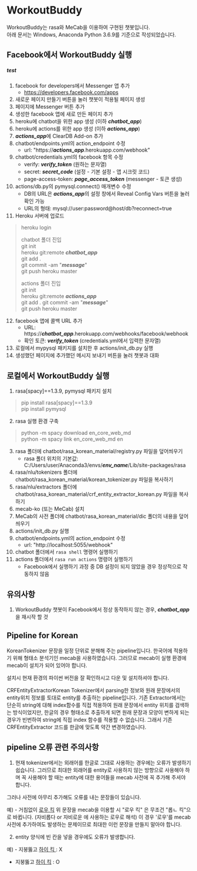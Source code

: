 # WorkoutBuddy
WorkoutBuddy는 rasa와 MeCab을 이용하여 구현된 챗봇입니다.  
아래 문서는 Windows, Anaconda Python 3.6.9를 기준으로 작성되었습니다.

## Facebook에서 WorkoutBuddy 실행
##### test
1. facebook for developers에서 Messenger 앱 추가
	* https://developers.facebook.com/apps
2. 새로운 페이지 만들기 버튼을 눌러 챗봇이 적용될 페이지 생성
3. 페이지에 Messenger 버튼 추가
4. 생성한 facebook 앱에 새로 만든 페이지 추가
5. heroku에 chatbot을 위한 app 생성 (이하 ***chatbot_app***)
6. heroku에 actions를 위한 app 생성 (이하 ***actions_app***)
7. ***actions_app***에 ClearDB Add-on 추가
8. chatbot/endpoints.yml의 action_endpoint 수정
	* url: "https://***actions_app***.herokuapp.com/webhook"
9. chatbot/credentials.yml의 facebook 항목 수정
	* verify: ***verify_token*** (원하는 문자열)
	* secret: ***secret_code*** (설정 - 기본 설정 - 앱 시크릿 코드)
	* page-access-token: ***page_access_token*** (messenger - 토큰 생성)
10. actions/db.py의 pymysql.connect() 매개변수 수정
	* DB의 URL은 ***actions_app***의 설정 창에서 Reveal Config Vars 버튼을 눌러 확인 가능
	* URL의 형태: mysql://user:password@host/db?reconnect=true
11. Heroku 서버에 업로드
> heroku login  
>   
> chatbot 폴더 진입  
> git init  
> heroku git:remote ***chatbot_app***  
> git add .  
> git commit -am "***message***"  
> git push heroku master  
>   
> actions 폴더 진입  
> git init  
> heroku git:remote ***actions_app***  
> git add .
> git commit -am "***message***"  
> git push heroku master
12. facebook 앱에 콜백 URL 추가
	* URL: https://***chatbot_app***.herokuapp.com/webhooks/facebook/webhook
	* 확인 토큰: ***verify_token*** (credentials.yml에서 입력한 문자열)
13. 로컬에서 mypysql 패키지를 설치한 후 actions/init_db.py 실행
14. 생성했던 페이지에 추가했던 메시지 보내기 버튼을 눌러 챗봇과 대화

## 로컬에서 WorkoutBuddy 실행
1. rasa[spacy]==1.3.9, pymysql 패키지 설치
> pip install rasa[spacy]==1.3.9  
> pip install pymysql
2. rasa 실행 환경 구축
> python -m spacy download en_core_web_md  
> python -m spacy link en_core_web_md en
3. rasa 폴더에 chatbot/rasa_korean_material/registry.py 파일을 덮어씌우기
	* rasa 폴더 위치의 기본값: C:/Users/user/Anaconda3/envs/***env_name***/Lib/site-packages/rasa
4. rasa/nlu/tokenizers 폴더에 chatbot/rasa_korean_material/korean_tokenizer.py 파일을 복사하기
5. rasa/nlu/extractors 폴더에 chatbot/rasa_korean_material/crf_entity_extractor_korean.py 파일을 복사하기
6. mecab-ko (또는 MeCab) 설치
7. MeCab의 사전 폴더에 chatbot/rasa_korean_material/dic 폴더의 내용을 덮어씌우기
8. actions/init_db.py 실행
9. chatbot/endpoints.yml의 action_endpoint 수정
	* url: "http\://localhost:5055/webhook"
10. chatbot 폴더에서 ```rasa shell``` 명령어 실행하기
11. actions 폴더에서 ```rasa run actions``` 명령어 실행하기
	* Facebook에서 실행하기 과정 중 DB 설정이 되지 않았을 경우 정상적으로 작동하지 않음

## 유의사항
1. WorkoutBuddy 챗봇이 Facebook에서 정상 동작하지 않는 경우, ***chatbot_app***을 재시작 할 것

## Pipeline for Korean

KoreanTokenizer
문장을 일정 단위로 분해해 주는 pipeline입니다.
한국어에 적용하기 위해 형태소 분석기인 mecab을 사용하였습니다.
그러므로 mecab이 실행 환경에 mecab이 설치가 되어 있어야 합니다.

설치시 현재 환경의 파이썬 버전을 잘 확인하시고 다운 및 설치하셔야 합니다.


CRFEntityExtractorKorean
Tokenizer에서 parsing한 정보와 원래 문장에서의 entity위치 정보를 토대로 entity를 추출하는 pipeline입니다.
기존 Extractor에서는 단순히 string에 대해 index함수를 직접 적용하여 원래 문장에서 entity 위치를 검색하는 방식이었지만, 한글의 경우 형태소로 추출하게 되면 원래 문장과 모양이 변하게 되는 경우가 빈번하여 string에 직접 index 함수를 적용할 수 없습니다.
그래서 기존 CRFEntityExtractor 코드를 한글에 맞도록 약간 변경하였습니다.


## pipeline 오류 관련 주의사항

1. 현재 tokenizer에서는 외래어를 한글로 그대로 사용하는 경우에는 오류가 발생하기 쉽습니다. 
그러므로 최대한 외래어를 entity로 사용하지 않는 방향으로 사용해야 하며 꼭 사용해야 할 때는 entity에 대한 용어들을 mecab 사전에 꼭 추가해 주셔야 합니다.

그러나 사전에 아무리 추가해도 오류를 내는 문장들이 있습니다.

예) - 거침없이 [로우 킥](entity)
위 문장을 mecab을 이용할 시 "로우 킥" 은 무조건 "롭ㄴ 킥"으로 바뀝니다. (자비롭다 or 자비로운 에 사용하는 로우로 해석)
이 경우 '로우'를 mecab사전에 추가하여도 발생하는 문제이므로 최대한 이런 문장을 만들지 말아야 합니다.

2. entity 양식에 빈 칸을 넣을 경우에도 오류가 발생합니다.

예) - 지붕뚫고 [하이 킥 ](entity)  : X
- 지붕뚫고 [하이 킥](entity)  : O

